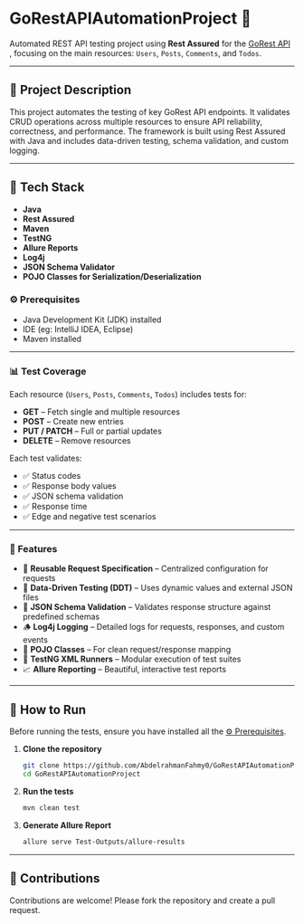 # GoRestAPIAutomationProject 🚀

Automated REST API testing project using **Rest Assured** for the [GoRest API](https://gorest.co.in/) , focusing on the main resources: `Users`, `Posts`, `Comments`, and `Todos`.

---

## 📌 Project Description

This project automates the testing of key GoRest API endpoints. It validates CRUD operations across multiple resources to ensure API reliability, correctness, and performance. The framework is built using Rest Assured with Java and includes data-driven testing, schema validation, and custom logging.

---

## 🧰 Tech Stack

- **Java**
- **Rest Assured**
- **Maven**
- **TestNG**
- **Allure Reports**
- **Log4j**
- **JSON Schema Validator**
- **POJO Classes for Serialization/Deserialization**


### ⚙️ Prerequisites

- Java Development Kit (JDK) installed
- IDE (eg: IntelliJ IDEA, Eclipse)
- Maven installed

---

### 📊 Test Coverage

Each resource (`Users`, `Posts`, `Comments`, `Todos`) includes tests for:

- **GET** – Fetch single and multiple resources
- **POST** – Create new entries
- **PUT / PATCH** – Full or partial updates
- **DELETE** – Remove resources

Each test validates:

- ✅ Status codes  
- ✅ Response body values  
- ✅ JSON schema validation  
- ✅ Response time  
- ✅ Edge and negative test scenarios  

---

### 🧪 Features

- 🔁 **Reusable Request Specification** – Centralized configuration for requests  
- 📂 **Data-Driven Testing (DDT)** – Uses dynamic values and external JSON files  
- 🧾 **JSON Schema Validation** – Validates response structure against predefined schemas  
- 🪵 **Log4j Logging** – Detailed logs for requests, responses, and custom events  
- 🧪 **POJO Classes** – For clean request/response mapping  
- 🧪 **TestNG XML Runners** – Modular execution of test suites  
- 📈 **Allure Reporting** – Beautiful, interactive test reports  

---

## 🚀 How to Run

Before running the tests, ensure you have installed all the [⚙️ Prerequisites](#-Prerequisites).

1. **Clone the repository**
   
   ```bash
   git clone https://github.com/AbdelrahmanFahmy0/GoRestAPIAutomationProject.git
   cd GoRestAPIAutomationProject
   ```
3. **Run the tests**
   
   ```bash
   mvn clean test
   ```
5. **Generate Allure Report**
   
   ```bash
   allure serve Test-Outputs/allure-results
   ```

---

## 🤝 Contributions

Contributions are welcome! Please fork the repository and create a pull request.
